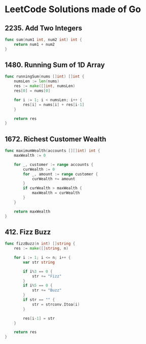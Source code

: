 # LeetCode Solutions made of Go

## 2235. Add Two Integers
```go
func sum(num1 int, num2 int) int {
    return num1 + num2
}
```


## 1480. Running Sum of 1D Array
```go
func runningSum(nums []int) []int {
    numsLen := len(nums)
	res := make([]int, numsLen)
	res[0] = nums[0]

	for i := 1; i < numsLen; i++ {
		res[i] = nums[i] + res[i-1]
	}

	return res
}
```


## 1672. Richest Customer Wealth
```go
func maximumWealth(accounts [][]int) int {
	maxWealth := 0

	for _, customer := range accounts {
		curWealth := 0
		for _, amount := range customer {
			curWealth += amount
		}
		if curWealth > maxWealth {
			maxWealth = curWealth
		}
	}

	return maxWealth
}
```

## 412. Fizz Buzz
```go
func fizzBuzz(n int) []string {
    res := make([]string, n)

	for i := 1; i <= n; i++ {
		var str string

		if i%3 == 0 {
			str += "Fizz"
		}
		if i%5 == 0 {
			str += "Buzz"
		}
		if str == "" {
			str = strconv.Itoa(i)
		}

        res[i-1] = str
	}

    return res
}
```
